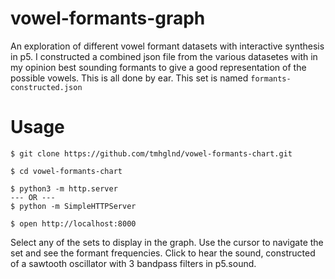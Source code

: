# vowel-formants-graph

An exploration of different vowel formant datasets with interactive synthesis in p5. I constructed a combined json file from the various datasetes with in my opinion best sounding formants to give a good representation of the possible vowels. This is all done by ear. This set is named `formants-constructed.json`

# Usage

```
$ git clone https://github.com/tmhglnd/vowel-formants-chart.git
```

```
$ cd vowel-formants-chart
```

```
$ python3 -m http.server
--- OR ---
$ python -m SimpleHTTPServer
```

```
$ open http://localhost:8000
```

Select any of the sets to display in the graph. Use the cursor to navigate the set and see the formant frequencies. Click to hear the sound, constructed of a sawtooth oscillator with 3 bandpass filters in p5.sound.
